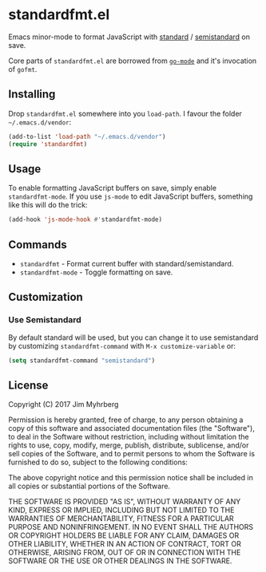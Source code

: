 # standardfmt.el

Emacs minor-mode to format JavaScript with [standard][] / [semistandard][] on
save.

Core parts of `standardfmt.el` are borrowed from [`go-mode`][go-mode] and it's
invocation of `gofmt`.

## Installing

Drop `standardfmt.el` somewhere into you `load-path`. I favour the folder
`~/.emacs.d/vendor`:

```lisp
(add-to-list 'load-path "~/.emacs.d/vendor")
(require 'standardfmt)
```

## Usage

To enable formatting JavaScript buffers on save, simply enable
`standardfmt-mode`. If you use `js-mode` to edit JavaScript buffers, something
like this will do the trick:

```lisp
(add-hook 'js-mode-hook #'standardfmt-mode)
```

## Commands

- `standardfmt` - Format current buffer with standard/semistandard.
- `standardfmt-mode` - Toggle formatting on save.

## Customization

### Use Semistandard

By default standard will be used, but you can change it to use semistandard by
customizing `standardfmt-command` with `M-x customize-variable` or:

```lisp
(setq standardfmt-command "semistandard")
```

## License

Copyright (C) 2017 Jim Myhrberg

Permission is hereby granted, free of charge, to any person obtaining a copy of
this software and associated documentation files (the "Software"), to deal in
the Software without restriction, including without limitation the rights to
use, copy, modify, merge, publish, distribute, sublicense, and/or sell copies of
the Software, and to permit persons to whom the Software is furnished to do so,
subject to the following conditions:

The above copyright notice and this permission notice shall be included in all
copies or substantial portions of the Software.

THE SOFTWARE IS PROVIDED "AS IS", WITHOUT WARRANTY OF ANY KIND, EXPRESS OR
IMPLIED, INCLUDING BUT NOT LIMITED TO THE WARRANTIES OF MERCHANTABILITY, FITNESS
FOR A PARTICULAR PURPOSE AND NONINFRINGEMENT. IN NO EVENT SHALL THE AUTHORS OR
COPYRIGHT HOLDERS BE LIABLE FOR ANY CLAIM, DAMAGES OR OTHER LIABILITY, WHETHER
IN AN ACTION OF CONTRACT, TORT OR OTHERWISE, ARISING FROM, OUT OF OR IN
CONNECTION WITH THE SOFTWARE OR THE USE OR OTHER DEALINGS IN THE SOFTWARE.


[standard]: https://github.com/feross/standard
[semistandard]: https://github.com/Flet/semistandard
[go-mode]: https://github.com/dominikh/go-mode.el
